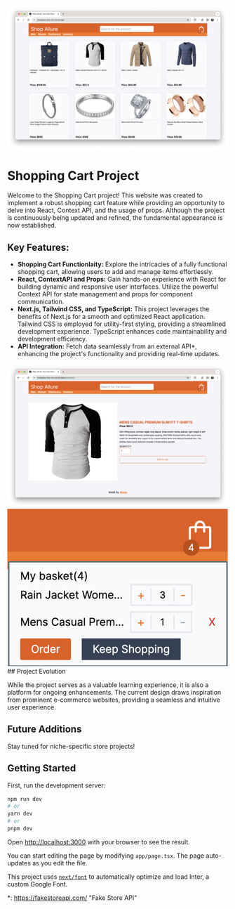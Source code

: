 <img src="./public/images/ss1.png" alt="Shopping web app homepage png" />

# Shopping Cart Project
Welcome to the Shopping Cart project! This website was created to implement a robust shopping cart feature while providing an opportunity to delve into React, Context API, and the usage of props. Although the project is continuously being updated and refined, the fundamental appearance is now established.
## Key Features:
- **Shopping Cart Functionlaity:** Explore the intricacies of a fully functional shopping cart, allowing users to add and manage items effortlessly.
- **React, ContextAPI and Props:** Gain hands-on experience with React for building dynamic and responsive user interfaces. Utilize the powerful Context API for state management and props for component communication.
- **Next.js, Tailwind CSS, and TypeScript:** This project leverages the benefits of Next.js for a smooth and optimized React application. Tailwind CSS is employed for utility-first styling, providing a streamlined development experience. TypeScript enhances code maintainability and development efficiency.
- **API Integration:** Fetch data seamlessly from an external API*, enhancing the project's functionality and providing real-time updates.
<img src="./public/images/ss2.png" alt="Shopping web app item png" />
<img src="./public/images/ss4.png" alt="Shopping web app shopping cart and basket png" />
## Project Evolution

While the project serves as a valuable learning experience, it is also a platform for ongoing enhancements. The current design draws inspiration from prominent e-commerce websites, providing a seamless and intuitive user experience.

## Future Additions

Stay tuned for niche-specific store projects!

## Getting Started
First, run the development server:

```bash
npm run dev
# or
yarn dev
# or
pnpm dev
```

Open [http://localhost:3000](http://localhost:3000) with your browser to see the result.

You can start editing the page by modifying `app/page.tsx`. The page auto-updates as you edit the file.

This project uses [`next/font`](https://nextjs.org/docs/basic-features/font-optimization) to automatically optimize and load Inter, a custom Google Font.

*: https://fakestoreapi.com/ "Fake Store API"
